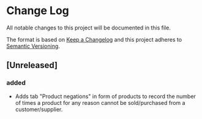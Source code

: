 # Change Log
All notable changes to this project will be documented in this file.

The format is based on [Keep a Changelog](http://keepachangelog.com/)
and this project adheres to [Semantic Versioning](http://semver.org/).

## [Unreleased]
### added
- Adds tab "Product negations" in form of products to record the number of times a product for any reason cannot be sold/purchased from a customer/supplier.
